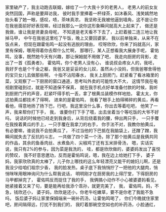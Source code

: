 家里破产了，我主动跑去联姻，嫁给了一个大我十岁的老男人，
老男人的前女友突然回国，声称是要拜访我，
彼时我手里捧着一杯绿茶，如沐春风、浅笑嫣然地抬头看了她一眼，感叹，啧，茶味真浓，
我坚称无我被他逼到墙角，这不是让你在我爸面前好好表现嘛，经过我那么一说你这形象瞬间就高大上起来了，
做还是我做，谁让我是贤妻良母呢，
不知道是老天看不下去了，上赶着接二连三地让我掉马甲，
中午在我爸这里吃了午饭，晚上又要回婆家，
我以前单独来，从来不在饭点来，
但现在跟霍佑鸣一起没有逃脱的理由，
哎呀欣欣，你来了妈就高兴，家里有保姆，哪用得着你去帮什么忙啊，
那哪行，某人正想看我大展身手呢，
霍佑鸣，没事，既然她今天有兴趣，那让保姆就不用做了吧，
我走向厨房的背影，走出了一首《孤勇者》，
霍佑鸣，你个老男人没有心，
谁说叔会疼女人的，我呸，
我好歹也是个千金之躯，我爸又是妥妥的女儿奴，虽然从小没妈，但我爸哪舍得他的宝贝女儿去做那些啊，
十指不沾阳春水，
我关上厨房门，赶紧看了看冰箱里的菜，又观察了一下厨房的窗口通道，思考叫外卖的可能性大不大，
这情节我在电视剧里碰到过，就是不知道保不保真，
就在我手机点好单准备付款的时候，我听到厨房门开的声音，赶紧吓得手机一丢，拿了根黄瓜装模作样地拍，
霍太太，你这拍黄瓜都技术了得啊，
进来的是霍佑鸣，
我看了眼手上拍得稀碎的黄瓜，再看看他，得意地扬了扬下巴，行吧，我这里没什么事，你出去等着吃吧，
他笑了一声，我来帮你打下手，
我，
谁要你打下手了喂，出去坐着当个等吃饭的大爷不好吗，
说话的时候他已经走到我身后，从背后绕着我的腰，伸出两只手，
一只手覆在我按着黄瓜的手上，一只手覆在我拿刀的右手，
你手法不对，我教你拍黄瓜，
有必要嘛，谁说我不会拍黄瓜了，
不过当他的下巴抵在我脑袋上，还蹭了蹭，我瞬间就失去了反抗的斗志，
一共做了四个菜一个汤，除了那个拍黄瓜是我俩共同的作品，其余的鱼香肉丝、水煮鱼片、尖椒鸡丁还有玉米排骨汤，
嗯，实话实说，我只有2%的参与，因为菜是我洗的，
哇，都是欣欣做的，婆婆妈发出了喜悦的赞叹，
我不好意思邀功，反而是霍佑鸣说，嗯，我在边上给她打下手，
婆子妈，我家欣欣真的太棒了，儿子你上哪找的这么年轻漂亮又能干的媳妇儿啊，还是我没少给咱们祖宗少香，
我的脸发热，桌子底下我悄悄拧了一把他的大腿肉，悄悄咪咪用眼神询问为什么帮我说话，
明明刚才在厨房我的上得厅堂，下得厨房的马甲都掉完了，
霍佑鸣反而捉住了我的手，
我俩搞小动作不小心被婆婆妈看见，
她紧接着又来了句，要是能再给我添个乖孙，就更完美了，
我，
霍佑鸣，妈，不急，钱欣还小，
婆子妈，欣欣是还小，你老牛吃嫩草，要不是你老了我能不急吗，
饭后婆子妈让家里保姆端来一碗补药汤，让霍佑鸣喝了，
你们今晚就住家里吧，房间隔得远，打扰不到我们的，
我盯着那碗空空如也的补药汤，小脸通红，